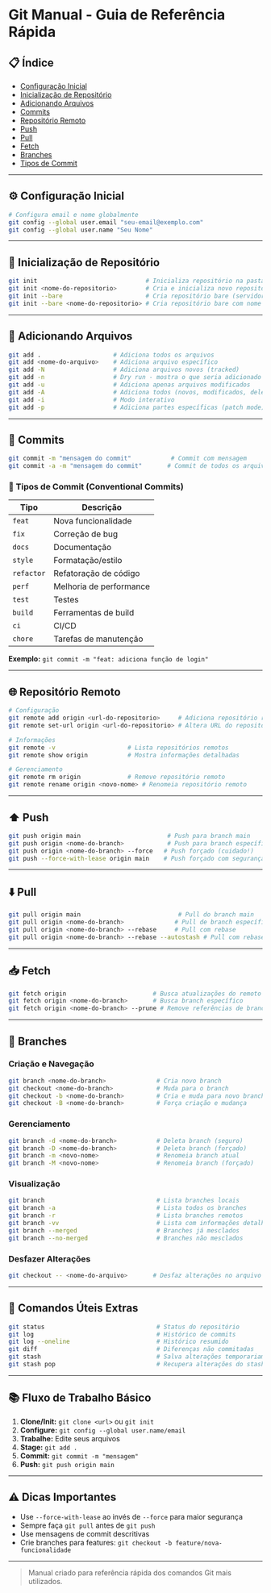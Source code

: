 

# Git Manual - Guia de Referência Rápida

## 📋 Índice
- [Configuração Inicial](#configuração-inicial)
- [Inicialização de Repositório](#inicialização-de-repositório)
- [Adicionando Arquivos](#adicionando-arquivos)
- [Commits](#commits)
- [Repositório Remoto](#repositório-remoto)
- [Push](#push)
- [Pull](#pull)
- [Fetch](#fetch)
- [Branches](#branches)
- [Tipos de Commit](#tipos-de-commit)

---

## ⚙️ Configuração Inicial

```bash
# Configura email e nome globalmente
git config --global user.email "seu-email@exemplo.com"
git config --global user.name "Seu Nome"
```

---

## 🚀 Inicialização de Repositório

```bash
git init                              # Inicializa repositório na pasta atual
git init <nome-do-repositorio>        # Cria e inicializa novo repositório
git init --bare                       # Cria repositório bare (servidor)
git init --bare <nome-do-repositorio> # Cria repositório bare com nome específico
```

---

## 📁 Adicionando Arquivos

```bash
git add .                    # Adiciona todos os arquivos
git add <nome-do-arquivo>    # Adiciona arquivo específico
git add -N                   # Adiciona arquivos novos (tracked)
git add -n                   # Dry run - mostra o que seria adicionado
git add -u                   # Adiciona apenas arquivos modificados
git add -A                   # Adiciona todos (novos, modificados, deletados)
git add -i                   # Modo interativo
git add -p                   # Adiciona partes específicas (patch mode)
```

---

## 💾 Commits

```bash
git commit -m "mensagem do commit"           # Commit com mensagem
git commit -a -m "mensagem do commit"       # Commit de todos os arquivos modificados
```

### 📝 Tipos de Commit (Conventional Commits)

| Tipo | Descrição |
|------|-----------|
| `feat` | Nova funcionalidade |
| `fix` | Correção de bug |
| `docs` | Documentação |
| `style` | Formatação/estilo |
| `refactor` | Refatoração de código |
| `perf` | Melhoria de performance |
| `test` | Testes |
| `build` | Ferramentas de build |
| `ci` | CI/CD |
| `chore` | Tarefas de manutenção |

**Exemplo:** `git commit -m "feat: adiciona função de login"`

---

## 🌐 Repositório Remoto

```bash
# Configuração
git remote add origin <url-do-repositorio>     # Adiciona repositório remoto
git remote set-url origin <url-do-repositorio> # Altera URL do repositório

# Informações
git remote -v                    # Lista repositórios remotos
git remote show origin           # Mostra informações detalhadas

# Gerenciamento
git remote rm origin             # Remove repositório remoto
git remote rename origin <novo-nome> # Renomeia repositório remoto
```

---

## ⬆️ Push

```bash
git push origin main                        # Push para branch main
git push origin <nome-do-branch>            # Push para branch específico
git push origin <nome-do-branch> --force   # Push forçado (cuidado!)
git push --force-with-lease origin main    # Push forçado com segurança
```

---

## ⬇️ Pull

```bash
git pull origin main                           # Pull do branch main
git pull origin <nome-do-branch>              # Pull de branch específico
git pull origin <nome-do-branch> --rebase     # Pull com rebase
git pull origin <nome-do-branch> --rebase --autostash # Pull com rebase e autostash
```

---

## 📥 Fetch

```bash
git fetch origin                        # Busca atualizações do remoto
git fetch origin <nome-do-branch>       # Busca branch específico
git fetch origin <nome-do-branch> --prune # Remove referências de branches deletados
```

---

## 🌿 Branches

### Criação e Navegação
```bash
git branch <nome-do-branch>              # Cria novo branch
git checkout <nome-do-branch>            # Muda para o branch
git checkout -b <nome-do-branch>         # Cria e muda para novo branch
git checkout -B <nome-do-branch>         # Força criação e mudança
```

### Gerenciamento
```bash
git branch -d <nome-do-branch>           # Deleta branch (seguro)
git branch -D <nome-do-branch>           # Deleta branch (forçado)
git branch -m <novo-nome>                # Renomeia branch atual
git branch -M <novo-nome>                # Renomeia branch (forçado)
```

### Visualização
```bash
git branch                               # Lista branches locais
git branch -a                            # Lista todos os branches
git branch -r                            # Lista branches remotos
git branch -vv                           # Lista com informações detalhadas
git branch --merged                      # Branches já mesclados
git branch --no-merged                   # Branches não mesclados
```

### Desfazer Alterações
```bash
git checkout -- <nome-do-arquivo>       # Desfaz alterações no arquivo
```

---

## 🔧 Comandos Úteis Extras

```bash
git status                               # Status do repositório
git log                                  # Histórico de commits
git log --oneline                        # Histórico resumido
git diff                                 # Diferenças não commitadas
git stash                                # Salva alterações temporariamente
git stash pop                            # Recupera alterações do stash
```

---

## 📚 Fluxo de Trabalho Básico

1. **Clone/Init:** `git clone <url>` ou `git init`
2. **Configure:** `git config --global user.name/email`
3. **Trabalhe:** Edite seus arquivos
4. **Stage:** `git add .`
5. **Commit:** `git commit -m "mensagem"`
6. **Push:** `git push origin main`

---

## ⚠️ Dicas Importantes

- Use `--force-with-lease` ao invés de `--force` para maior segurança
- Sempre faça `git pull` antes de `git push`
- Use mensagens de commit descritivas
- Crie branches para features: `git checkout -b feature/nova-funcionalidade`

---


> Manual criado para referência rápida dos comandos Git mais utilizados.

